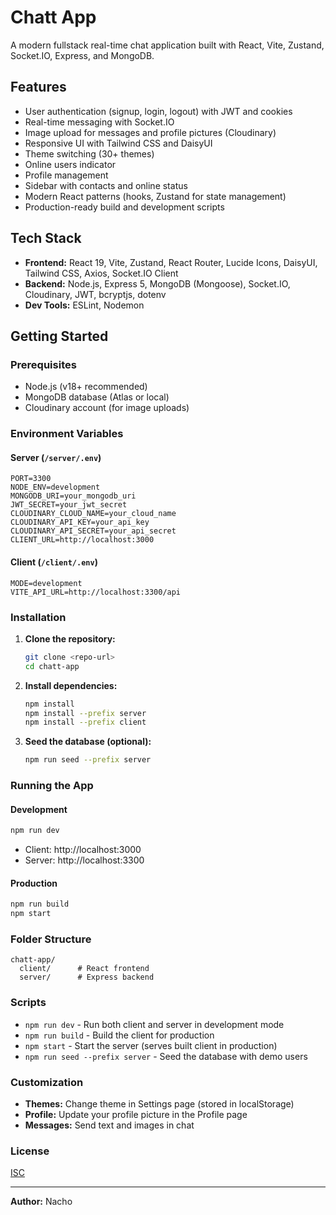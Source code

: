 # Chatt App

A modern fullstack real-time chat application built with React, Vite, Zustand, Socket.IO, Express, and MongoDB.

## Features

- User authentication (signup, login, logout) with JWT and cookies
- Real-time messaging with Socket.IO
- Image upload for messages and profile pictures (Cloudinary)
- Responsive UI with Tailwind CSS and DaisyUI
- Theme switching (30+ themes)
- Online users indicator
- Profile management
- Sidebar with contacts and online status
- Modern React patterns (hooks, Zustand for state management)
- Production-ready build and development scripts

## Tech Stack

- **Frontend:** React 19, Vite, Zustand, React Router, Lucide Icons, DaisyUI, Tailwind CSS, Axios, Socket.IO Client
- **Backend:** Node.js, Express 5, MongoDB (Mongoose), Socket.IO, Cloudinary, JWT, bcryptjs, dotenv
- **Dev Tools:** ESLint, Nodemon

## Getting Started

### Prerequisites

- Node.js (v18+ recommended)
- MongoDB database (Atlas or local)
- Cloudinary account (for image uploads)

### Environment Variables

#### Server (`/server/.env`)

```
PORT=3300
NODE_ENV=development
MONGODB_URI=your_mongodb_uri
JWT_SECRET=your_jwt_secret
CLOUDINARY_CLOUD_NAME=your_cloud_name
CLOUDINARY_API_KEY=your_api_key
CLOUDINARY_API_SECRET=your_api_secret
CLIENT_URL=http://localhost:3000
```

#### Client (`/client/.env`)

```
MODE=development
VITE_API_URL=http://localhost:3300/api
```

### Installation

1. **Clone the repository:**

   ```bash
   git clone <repo-url>
   cd chatt-app
   ```

2. **Install dependencies:**

   ```bash
   npm install
   npm install --prefix server
   npm install --prefix client
   ```

3. **Seed the database (optional):**

   ```bash
   npm run seed --prefix server
   ```

### Running the App

#### Development

```bash
npm run dev
```

- Client: http://localhost:3000
- Server: http://localhost:3300

#### Production

```bash
npm run build
npm start
```

### Folder Structure

```
chatt-app/
  client/      # React frontend
  server/      # Express backend
```

### Scripts

- `npm run dev` - Run both client and server in development mode
- `npm run build` - Build the client for production
- `npm start` - Start the server (serves built client in production)
- `npm run seed --prefix server` - Seed the database with demo users

### Customization

- **Themes:** Change theme in Settings page (stored in localStorage)
- **Profile:** Update your profile picture in the Profile page
- **Messages:** Send text and images in chat

### License

[ISC](LICENSE)

---

**Author:** Nacho
